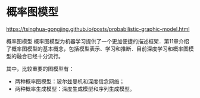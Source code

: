 

<!--
 * @version:
 * @Author:  StevenJokess（蔡舒起） https://github.com/StevenJokess
 * @Date: 2023-04-21 21:32:14
 * @LastEditors:  StevenJokess（蔡舒起） https://github.com/StevenJokess
 * @LastEditTime: 2023-09-11 21:36:47
 * @Description:
 * @Help me: make friends by a867907127@gmail.com and help me get some “foreign” things or service I need in life; 如有帮助，请赞助，失业3年了。![支付宝收款码](https://github.com/StevenJokess/d2rl/blob/master/img/%E6%94%B6.jpg)
 * @TODO::
 * @Reference:
-->
# 概率图模型

https://tsinghua-gongjing.github.io/posts/probabilistic-graphic-model.html

概率图模型 概率图模型为机器学习提供了一个更加便捷的描述框架．第11章介绍了概率图模型的基本概念，包括模型表示、学习和推断．目前深度学习和概率图模型的融合已经十分流行。

其中，比较重要的图模型有：

- 两种概率图模型：玻尔兹曼机和深度信念网络；
- 两种概率生成模型：深度生成模型和序列生成模型。

[1]: https://nndl.github.io/
